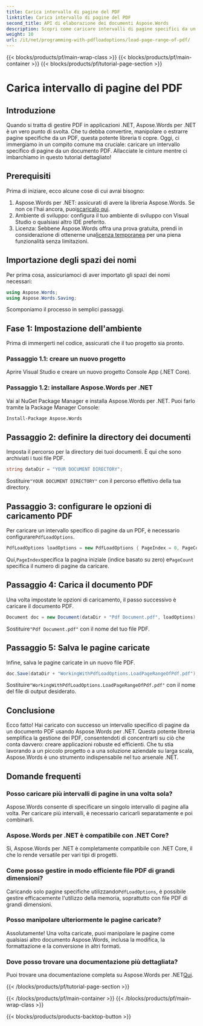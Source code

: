 ```yaml
---
title: Carica intervallo di pagine del PDF
linktitle: Carica intervallo di pagine del PDF
second_title: API di elaborazione dei documenti Aspose.Words
description: Scopri come caricare intervalli di pagine specifici da un PDF usando Aspose.Words per .NET in questo tutorial completo, passo dopo passo. Perfetto per gli sviluppatori .NET.
weight: 10
url: /it/net/programming-with-pdfloadoptions/load-page-range-of-pdf/
---
```


{{< blocks/products/pf/main-wrap-class >}}
{{< blocks/products/pf/main-container >}}
{{< blocks/products/pf/tutorial-page-section >}}

# Carica intervallo di pagine del PDF

## Introduzione

Quando si tratta di gestire PDF in applicazioni .NET, Aspose.Words per .NET è un vero punto di svolta. Che tu debba convertire, manipolare o estrarre pagine specifiche da un PDF, questa potente libreria ti copre. Oggi, ci immergiamo in un compito comune ma cruciale: caricare un intervallo specifico di pagine da un documento PDF. Allacciate le cinture mentre ci imbarchiamo in questo tutorial dettagliato!

## Prerequisiti

Prima di iniziare, ecco alcune cose di cui avrai bisogno:

1. Aspose.Words per .NET: assicurati di avere la libreria Aspose.Words. Se non ce l'hai ancora, puoi[scaricalo qui](https://releases.aspose.com/words/net/).
2. Ambiente di sviluppo: configura il tuo ambiente di sviluppo con Visual Studio o qualsiasi altro IDE preferito.
3.  Licenza: Sebbene Aspose.Words offra una prova gratuita, prendi in considerazione di ottenerne una[licenza temporanea](https://purchase.aspose.com/temporary-license/) per una piena funzionalità senza limitazioni.

## Importazione degli spazi dei nomi

Per prima cosa, assicuriamoci di aver importato gli spazi dei nomi necessari:

```csharp
using Aspose.Words;
using Aspose.Words.Saving;
```

Scomponiamo il processo in semplici passaggi. 

## Fase 1: Impostazione dell'ambiente

Prima di immergerti nel codice, assicurati che il tuo progetto sia pronto.

### Passaggio 1.1: creare un nuovo progetto
Aprire Visual Studio e creare un nuovo progetto Console App (.NET Core).

### Passaggio 1.2: installare Aspose.Words per .NET
Vai al NuGet Package Manager e installa Aspose.Words per .NET. Puoi farlo tramite la Package Manager Console:

```sh
Install-Package Aspose.Words
```

## Passaggio 2: definire la directory dei documenti

Imposta il percorso per la directory dei tuoi documenti. È qui che sono archiviati i tuoi file PDF.

```csharp
string dataDir = "YOUR DOCUMENT DIRECTORY";
```

 Sostituire`"YOUR DOCUMENT DIRECTORY"` con il percorso effettivo della tua directory.

## Passaggio 3: configurare le opzioni di caricamento PDF

 Per caricare un intervallo specifico di pagine da un PDF, è necessario configurare`PdfLoadOptions`.

```csharp
PdfLoadOptions loadOptions = new PdfLoadOptions { PageIndex = 0, PageCount = 1 };
```

 Qui,`PageIndex`specifica la pagina iniziale (indice basato su zero) e`PageCount` specifica il numero di pagine da caricare.

## Passaggio 4: Carica il documento PDF

Una volta impostate le opzioni di caricamento, il passo successivo è caricare il documento PDF.

```csharp
Document doc = new Document(dataDir + "Pdf Document.pdf", loadOptions);
```

 Sostituire`"Pdf Document.pdf"` con il nome del tuo file PDF.

## Passaggio 5: Salva le pagine caricate

Infine, salva le pagine caricate in un nuovo file PDF.

```csharp
doc.Save(dataDir + "WorkingWithPdfLoadOptions.LoadPageRangeOfPdf.pdf");
```

 Sostituire`"WorkingWithPdfLoadOptions.LoadPageRangeOfPdf.pdf"` con il nome del file di output desiderato.

## Conclusione

Ecco fatto! Hai caricato con successo un intervallo specifico di pagine da un documento PDF usando Aspose.Words per .NET. Questa potente libreria semplifica la gestione dei PDF, consentendoti di concentrarti su ciò che conta davvero: creare applicazioni robuste ed efficienti. Che tu stia lavorando a un piccolo progetto o a una soluzione aziendale su larga scala, Aspose.Words è uno strumento indispensabile nel tuo arsenale .NET.

## Domande frequenti

### Posso caricare più intervalli di pagine in una volta sola?
Aspose.Words consente di specificare un singolo intervallo di pagine alla volta. Per caricare più intervalli, è necessario caricarli separatamente e poi combinarli.

### Aspose.Words per .NET è compatibile con .NET Core?
Sì, Aspose.Words per .NET è completamente compatibile con .NET Core, il che lo rende versatile per vari tipi di progetti.

### Come posso gestire in modo efficiente file PDF di grandi dimensioni?
 Caricando solo pagine specifiche utilizzando`PdfLoadOptions`, è possibile gestire efficacemente l'utilizzo della memoria, soprattutto con file PDF di grandi dimensioni.

### Posso manipolare ulteriormente le pagine caricate?
Assolutamente! Una volta caricate, puoi manipolare le pagine come qualsiasi altro documento Aspose.Words, inclusa la modifica, la formattazione e la conversione in altri formati.

### Dove posso trovare una documentazione più dettagliata?
 Puoi trovare una documentazione completa su Aspose.Words per .NET[Qui](https://reference.aspose.com/words/net/).



{{< /blocks/products/pf/tutorial-page-section >}}

{{< /blocks/products/pf/main-container >}}
{{< /blocks/products/pf/main-wrap-class >}}

{{< blocks/products/products-backtop-button >}}
